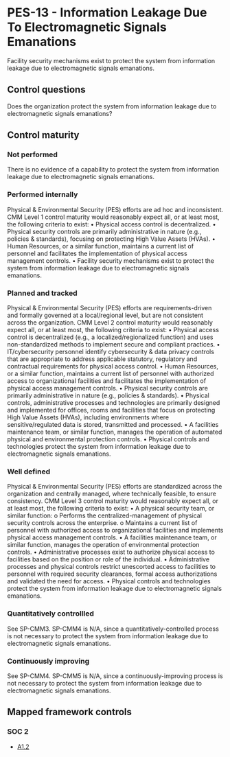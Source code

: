 # PES-13 - Information Leakage Due To Electromagnetic Signals Emanations
Facility security mechanisms exist to protect the system from information leakage due to electromagnetic signals emanations. 
## Control questions
Does the organization protect the system from information leakage due to electromagnetic signals emanations? 
## Control maturity
### Not performed
There is no evidence of a capability to protect the system from information leakage due to electromagnetic signals emanations. 
### Performed internally
Physical & Environmental Security (PES) efforts are ad hoc and inconsistent. CMM Level 1 control maturity would reasonably expect all, or at least most, the following criteria to exist:
•	Physical access control is decentralized.
•	Physical security controls are primarily administrative in nature (e.g., policies & standards), focusing on protecting High Value Assets (HVAs).
•	Human Resources, or a similar function, maintains a current list of personnel and facilitates the implementation of physical access management controls.
•	Facility security mechanisms exist to protect the system from information leakage due to electromagnetic signals emanations. 
### Planned and tracked
Physical & Environmental Security (PES) efforts are requirements-driven and formally governed at a local/regional level, but are not consistent across the organization. CMM Level 2 control maturity would reasonably expect all, or at least most, the following criteria to exist:
•	Physical access control is decentralized (e.g., a localized/regionalized function) and uses non-standardized methods to implement secure and compliant practices. 
•	IT/cybersecurity personnel identify cybersecurity & data privacy controls that are appropriate to address applicable statutory, regulatory and contractual requirements for physical access control.
•	Human Resources, or a similar function, maintains a current list of personnel with authorized access to organizational facilities and facilitates the implementation of physical access management controls.
•	Physical security controls are primarily administrative in nature (e.g., policies & standards).
•	Physical controls, administrative processes and technologies are primarily designed and implemented for offices, rooms and facilities that focus on protecting High Value Assets (HVAs), including environments where sensitive/regulated data is stored, transmitted and processed. 
•	A facilities maintenance team, or similar function, manages the operation of automated physical and environmental protection controls.
•	Physical controls and technologies protect the system from information leakage due to electromagnetic signals emanations. 
### Well defined
Physical & Environmental Security (PES) efforts are standardized across the organization and centrally managed, where technically feasible, to ensure consistency. CMM Level 3 control maturity would reasonably expect all, or at least most, the following criteria to exist:
•	A physical security team, or similar function:
o	Performs the centralized-management of physical security controls across the enterprise. 
o	Maintains a current list of personnel with authorized access to organizational facilities and implements physical access management controls.
•	A facilities maintenance team, or similar function, manages the operation of environmental protection controls.
•	Administrative processes exist to authorize physical access to facilities based on the position or role of the individual.
•	Administrative processes and physical controls restrict unescorted access to facilities to personnel with required security clearances, formal access authorizations and validated the need for access. 
•	Physical controls and technologies protect the system from information leakage due to electromagnetic signals emanations. 
### Quantitatively controllled
See SP-CMM3. SP-CMM4 is N/A, since a quantitatively-controlled process is not necessary to protect the system from information leakage due to electromagnetic signals emanations. 
### Continuously improving
See SP-CMM4. SP-CMM5 is N/A, since a continuously-improving process is not necessary to protect the system from information leakage due to electromagnetic signals emanations. 
## Mapped framework controls
### SOC 2
- [A1.2](../soc2/a12.md)